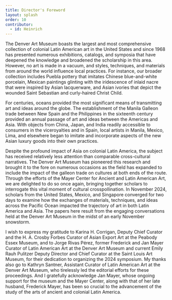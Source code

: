 ```yaml
---
title: Director's Foreword
layout: splash
order: 10
contributor:
  - id: Heinrich
---
```


The Denver Art Museum boasts the largest and most comprehensive collection of colonial Latin American art in the United States and since 1968 has presented numerous exhibitions, catalogs, and symposia that have deepened the knowledge and broadened the scholarship in this area. However, no art is made in a vacuum, and styles, techniques, and materials from around the world influence local practices. For instance, our broader collection includes Puebla pottery that imitates Chinese blue-and-white porcelain, Mexican paintings glinting with the iridescence of inlaid nacre that were inspired by Asian lacquerware, and Asian ivories that depict the wounded Saint Sebastian and curly-haired Christ Child. 

For centuries, oceans provided the most significant means of transmitting art and ideas around the globe. The establishment of the Manila Galleon trade between New Spain and the Philippines in the sixteenth century provided an annual passage of art and ideas between the Americas and Asia. With objects from China, Japan, and India readily accessible to consumers in the viceroyalties and in Spain, local artists in Manila, Mexico, Lima, and elsewhere began to imitate and incorporate aspects of the new Asian luxury goods into their own practices. 

Despite the profound impact of Asia on colonial Latin America, the subject has received relatively less attention than comparable cross-cultural narratives. The Denver Art Museum has pioneered this research and brought it to the fore on numerous occasions as the field has expanded to include the impact of the galleon trade on cultures at both ends of the route. Through the efforts of the Mayer Center for Ancient and Latin American Art, we are delighted to do so once again, bringing together scholars to interrogate this vital moment of cultural crosspollination. In November 2024, scholars from the United States, Mexico, and Singapore converged for two days to examine how the exchanges of materials, techniques, and ideas across the Pacific Ocean impacted the trajectory of art in both Latin America and Asia. The papers here result from the engaging conversations held at the Denver Art Museum in the midst of an early November snowstorm. 

I wish to express my gratitude to Karina H. Corrigan, Deputy Chief Curator and the H. A. Crosby Forbes Curator of Asian Export Art at the Peabody Essex Museum, and to Jorge Rivas Pérez, former Frederick and Jan Mayer Curator of Latin American Art at the Denver Art Museum and current Emily Rauh Pulitzer Deputy Director and Chief Curator at the Saint Louis Art Museum, for their dedication to organizing the 2024 symposium. My thanks also go to Kathryn Santner, Assistant Curator of Latin American Art at the Denver Art Museum, who tirelessly led the editorial efforts for these proceedings. And I gratefully acknowledge Jan Mayer, whose ongoing support for the museum and the Mayer Center, along with that of her late husband, Frederick Mayer, has been so crucial to the advancement of the study of the arts of ancient and colonial Latin America.
